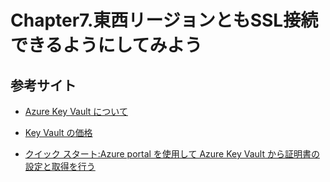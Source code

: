 # Chapter7.東西リージョンともSSL接続できるようにしてみよう

## 参考サイト

- [Azure Key Vault について](https://docs.microsoft.com/ja-jp/azure/key-vault/general/overview)

- [Key Vault の価格](https://azure.microsoft.com/ja-jp/pricing/details/key-vault/)

- [クイック スタート:Azure portal を使用して Azure Key Vault から証明書の設定と取得を行う](https://docs.microsoft.com/ja-jp/azure/key-vault/certificates/quick-create-portal)
